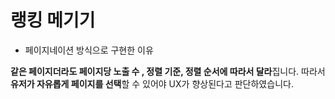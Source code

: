 # 랭킹 메기기

- 페이지네이션 방식으로 구현한 이유

**같은 페이지더라도 페이지당 노출 수 , 정렬 기준, 정렬 순서에 따라서 달라**집니다.
따라서 **유저가 자유롭게 페이지를 선택**할 수 있어야 UX가 향상된다고 판단하였습니다.
